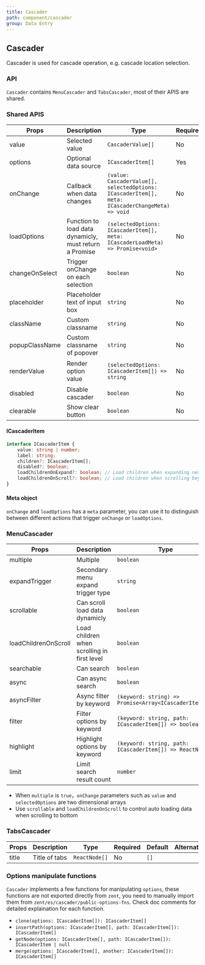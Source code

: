 ```yaml
---
title: Cascader
path: component/cascader
group: Data Entry
---
```


## Cascader

Cascader is used for cascade operation, e.g. cascade location selection.

### API

`Cascader` contains `MenuCascader` and `TabsCascader`, most of their APIS are shared.

### Shared APIS

| Props          | Description                                            | Type                                                                                            | Required | Default                                                                      | Alternatives |
| -------------- | ------------------------------------------------------ | ----------------------------------------------------------------------------------------------- | -------- | ---------------------------------------------------------------------------- | ------------ |
| value          | Selected value                                         | `CascaderValue[]`                                                                               | No       | `[]`                                                                         |              |
| options        | Optional data source                                   | `ICascaderItem[]`                                                                               | Yes      | `[]`                                                                         |              |
| onChange       | Callback when data changes                             | `(value: CascaderValue[], selectedOptions: ICascaderItem[], meta: ICascaderChangeMeta) => void` | No       | -                                                                            |              |
| loadOptions    | Function to load data dynamicly, must return a Promise | `(selectedOptions: ICascaderItem[], meta: ICascaderLoadMeta) => Promise<void>`                  | No       | -                                                                            |              |
| changeOnSelect | Trigger onChange on each selection                     | `boolean`                                                                                       | No       | `false`                                                                      | `true`       |
| placeholder    | Placeholder text of input box                          | `string`                                                                                        | No       | `Please choose`                                                              |              |
| className      | Custom classname                                       | `string`                                                                                        | No       |                                                                              |              |
| popupClassName | Custom classname of popover                            | `string`                                                                                        | No       |                                                                              |              |
| renderValue    | Render option value                                    | `(selectedOptions: ICascaderItem[]) => string`                                                  | No       | `selectedOptions => selectedOptions.map(option => option.label).join(' / ')` |              |
| disabled       | Disable cascader                                       | `boolean`                                                                                       | No       | `false`                                                                      | `true`       |
| clearable      | Show clear button                                      | `boolean`                                                                                       | No       | `false`                                                                      | `true`       |

#### ICascaderItem

```ts
interface ICascaderItem {
	value: string | number;
	label: string;
	children?: ICascaderItem[];
	disabled?: boolean;
	loadChildrenOnExpand?: boolean; // Load children when expanding next level
	loadChildrenOnScroll?: boolean; // Load children when scrolling beyound bottom
}
```

#### Meta object

`onChange` and `loadOptions` has a `meta` parameter, you can use it to distinguish between different actions that trigger `onChange` or `loadOptions`.

### MenuCascader

| Props                | Description                                 | Type                                                    | Required | Default | Alternatives |
| -------------------- | ------------------------------------------- | ------------------------------------------------------- | -------- | ------- | ------------ |
| multiple             | Multiple                                    | `boolean`                                               | No       | `false` | `true`       |
| expandTrigger        | Secondary menu expand trigger type          | `string`                                                | No       | `click` | `hover`      |
| scrollable           | Can scroll load data dynamicly              | `boolean`                                               | No       | `false` | `true`       |
| loadChildrenOnScroll | Load children when scrolling in first level | `boolean`                                               | No       | `false` | `true`       |
| searchable           | Can search                                  | `boolean`                                               | No       | `false` | `true`       |
| async                | Can async search                            | `boolean`                                               | No       | `false` | `true`       |
| asyncFilter          | Async filter by keyword                     | `(keyword: string) => Promise<Array<ICascaderItem[]>>`  | No       | -       |              |
| filter               | Filter options by keyword                   | `(keyword: string, path: ICascaderItem[]) => boolean`   | No       | -       |              |
| highlight            | Highlight options by keyword                | `(keyword: string, path: ICascaderItem[]) => ReactNode` | No       | -       |              |
| limit                | Limit search result count                   | `number`                                                | No       | `50`    |              |

- When `multiple` is `true`，`onChange` parameters such as `value` and `selectedOptions` are two dimensional arrays
- Use `scrollable` and `loadChildrenOnScroll` to control auto loading data when scrolling to bottom

### TabsCascader

| Props | Description   | Type          | Required | Default | Alternatives |
| ----- | ------------- | ------------- | -------- | ------- | ------------ |
| title | Title of tabs | `ReactNode[]` | No       | `[]`    |              |

### Options manipulate functions

`Cascader` implements a few functions for manipulating `options`, these functions are not exported directly from `zent`, you need to manually import them from `zent/es/cascader/public-options-fns`. Check doc comments for detailed explaination for each function.

- `clone(options: ICascaderItem[]): ICascaderItem[]`
- `insertPath(options: ICascaderItem[], path: ICascaderItem[]): ICascaderItem[]`
- `getNode(options: ICascaderItem[], path: ICascaderItem[]): ICascaderItem | null`
- `merge(options: ICascaderItem[], another: ICascaderItem[]): ICascaderItem[]`
